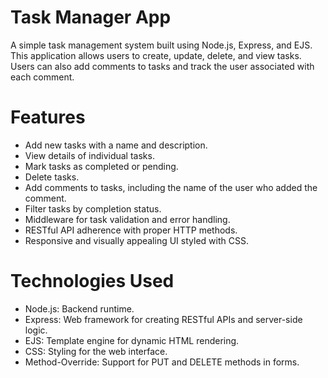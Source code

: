 # Task Manager App

A simple task management system built using Node.js, Express, and EJS. This application allows users to create, update, delete, and view tasks. Users can also add comments to tasks and track the user associated with each comment.

# Features

* Add new tasks with a name and description.
* View details of individual tasks.
* Mark tasks as completed or pending.
* Delete tasks.
* Add comments to tasks, including the name of the user who added the comment.
* Filter tasks by completion status.
* Middleware for task validation and error handling.
* RESTful API adherence with proper HTTP methods.
* Responsive and visually appealing UI styled with CSS.

# Technologies Used

* Node.js: Backend runtime.
* Express: Web framework for creating RESTful APIs and server-side logic.
* EJS: Template engine for dynamic HTML rendering.
* CSS: Styling for the web interface.
* Method-Override: Support for PUT and DELETE methods in forms.
